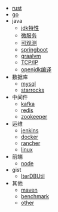 * [rust](https://rustwiki.org/zh-CN/book/)
* [go](https://golang-china.github.io/gopl-zh/)
* java
  * [jdk特性](docs/jdk.md)
  * [微服务](docs/微服务.md)
  * [可观测](docs/可观测.md)
  * [springboot](docs/springboot.md)
  * [graalvm](docs/graalvm.md)
  * [TCP/IP](docs/tcp_ip.md)
  * [openjdk编译](docs/openjdk/openjdk_index.md)
* 数据库
  * [mysql](docs/mysql.md)
  * [starrocks](docs/starrocks.md)
* 中间件
  * [kafka](docs/kafka.md)
  * [redis](docs/redis.md)
  * [zookeeper](docs/zookeeper.md)
* 运维
  * [jenkins](docs/jenkins.md)
  * [docker](docs/docker.md)
  * [rancher](docs/rancher.md)
  * [linux](docs/linux.md)
* 前端
  * [node](docs/node.md)
* gist
  * [IterDBUtil](docs/gist/iterdb.md)  
* 其他
  * [maven](docs/maven.md)
  * [benchmark](docs/benchmark.md)
  * [other](docs/other.md)
